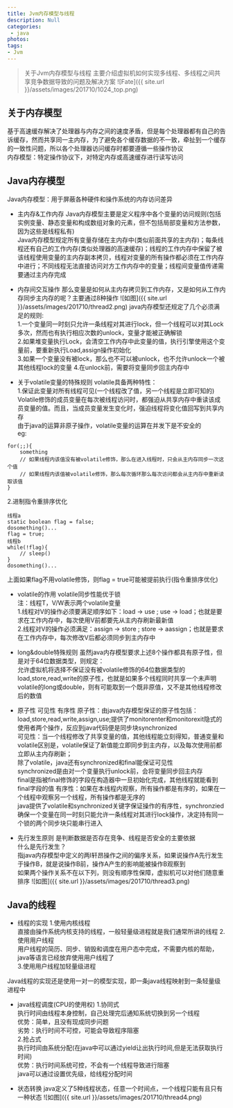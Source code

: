 ```yaml
---
title: Jvm内存模型与线程
description: Null
categories:
 - java
photos:
tags:
- Jvm
---
```


> 关于Jvm内存模型与线程
主要介绍虚拟机如何实现多线程、多线程之间共享竞争数据导致的问题及解决方案
![Fate]({{ site.url }}/assets/images/201710/1024_top.png)

## 关于内存模型
基于高速缓存解决了处理器与内存之间的速度矛盾，但是每个处理器都有自己的告诉缓存，然而共享同一主内存，为了避免各个缓存数据的不一致，牵扯到一个缓存的一致性问题，所以各个处理器访问缓存时都要遵循一些操作协议<br/>
内存模型：特定操作协议下，对特定内存或高速缓存进行读写访问<br/>

## Java内存模型
Java内存模型：用于屏蔽各种硬件和操作系统的内存访问差异<br/>
- 主内存&工作内存
Java内存模型主要是定义程序中各个变量的访问规则(包括实例变量、静态变量和构成数组对象的元素，但不包括局部变量和方法参数，因为这些是线程私有)<br/>
Java内存模型规定所有变量存储在主内存中(类似前面共享的主内存)；每条线程还有自己的工作内存(类似处理器的高速缓存)；线程的工作内存中保留了被该线程使用变量的主内存副本拷贝，线程对变量的所有操作都必须在工作内存中进行；不同线程无法直接访问对方工作内存中的变量；线程间变量值传递需要通过主内存完成

- 内存间交互操作
那么变量是如何从主内存拷贝到工作内存，又是如何从工作内存同步主内存的呢？主要通过8种操作
![如图]({{ site.url }}/assets/images/201710/thread2.png)
java内存模型还规定了几个必须满足的规则:<br/>
1.一个变量同一时刻只允许一条线程对其进行lock，但一个线程可以对其Lock多次，然而也有执行相应次数的unlock，变量才能被正确解锁<br/>
2.如果堆变量执行Lock，会清空工作内存中此变量的值，执行引擎使用这个变量前，要重新执行Load,assign操作初始化<br/>
3.如果一个变量没有被lock，那么也不可以被unlock，也不允许unlock一个被其他线程lock的变量
4.在unlock前，需要将变量同步回主内存中<br/>

- 关于volatile变量的特殊规则
volatile具备两种特性：<br/>
1.保证此变量对所有线程可见(一个线程改了值，另一个线程是立即可知的)<br/>
Volatile修饰的成员变量在每次被线程访问时，都强迫从共享内存中重读该成员变量的值。而且，当成员变量发生变化时，强迫线程将变化值回写到共享内存<br/>
由于java的运算非原子操作，volatile变量的运算在并发下是不安全的<br/>
eg:
```
for(;;){
	something 
	// 如果线程内该值没有被volatile修饰，那么在进入线程时，只会从主内存同步一次这个值
	// 如果线程内该值被volatile修饰，那么每次循环那么每次访问都会从主内存中重新读取该值
}
```
2.进制指令重排序优化
```
线程a
static boolean flag = false;
dosomething()...
flag = true;
线程b
while(!flag){
	// sleep()
}
dosomething()...
```
上面如果flag不用volatile修饰，则flag = true可能被提前执行(指令重排序优化)<br/>

- volatile的作用
volatile同步性能优于锁<br/>
注：线程T，V/W表示两个volatile变量<br/>
1.线程对V的操作必须要满足顺序如下：load -> use ; use -> load；也就是要求在工作内存中，每次使用V前都要先从主内存刷新最新值<br/>
2.线程对V的操作必须满足：assign -> store ; store -> aassign；也就是要求在工作内存中，每次修改V后都必须同步到主内存中<br/>

- long&double特殊规则
虽然java内存模型要求上述8个操作都具有原子性，但是对于64位数据类型，则规定：<br/>
允许虚拟机将选择不保证没有被volatile修饰的64位数据类型的load,store,read,write的原子性，也就是如果多个线程同时共享一个未声明volatile的long或double，则有可能取到一个既非原值，又不是其他线程修改后的数值

- 原子性 可见性 有序性
原子性：由java内存模型保证的原子性包括：load,store,read,write,assign,use;提供了monitorenter和monitorexit隐式的使用者两个操作，反应到java代码便是同步块synchronized<br/>
可见性：当一个线程修改了共享变量的值，其他线程能立刻得知，普通变量和volatile区别是，volatile保证了新值能立即同步到主内存，以及每次使用前都立即从主内存刷新；<br/>
除了volatile，java还有synchronized和final能保证可见性<br/>
synchronized是由对一个变量执行unlock前，会将变量同步回主内存<br/>
final是指被final修饰的字段在构造器中一旦初始化完成，其他线程就能看到final字段的值
有序性：如果在本线程内观察，所有操作都是有序的，如果在一个线程中观察另一个线程，所有操作都是无序的<br/>
java提供了volatile和synchronized关键字保证操作的有序性，synchronzied确保一个变量在同一时刻只能允许一条线程对其进行lock操作，决定持有同一个锁的两个同步块只能串行进入

- 先行发生原则
是判断数据是否存在竞争、线程是否安全的主要依据<br/>
什么是先行发生？<br/>
指java内存模型中定义的两I轩昂操作之间的偏序关系，如果说操作A先行发生于操作B，就是说操作B前，操作A产生的影响能被操作B观察到<br/>
如果两个操作关系不在以下列，则没有顺序性保障，虚拟机可以对他们随意重排序
![如图]({{ site.url }}/assets/images/201710/thread3.png)

## Java的线程
- 线程的实现
1.使用内核线程<br/>
直接由操作系统内核支持的线程，一般轻量级进程就是我们通常所讲的线程
2.使用用户线程<br/>
用户线程的简历、同步、销毁和调度在用户态中完成，不需要内核的帮助，java等语言已经放弃使用用户线程了<br/>
3.使用用户线程加轻量级进程<br/>

Java线程的实现还是使用一对一的模型实现，即一条java线程映射到一条轻量级进程中

- java线程调度(CPU的使用权)
1.协同式<br/>
执行时间由线程本身控制，自己处理完后通知系统切换到另一个线程<br/>
优势：简单，且没有现成同步问题<br/>
劣势：执行时间不可控，可能会导致程序阻塞<br/>
2.抢占式<br/>
执行时间由系统分配(在java中可以通过yield让出执行时间,但是无法获取执行时间)<br/>
优势：执行时间系统可控，不会有一个线程导致进行阻塞<br/>
java可以通过设置优先级，给线程分配时间<br/>

- 状态转换
java定义了5种线程状态，任意一个时间点，一个线程只能有且只有一种状态
![如图]({{ site.url }}/assets/images/201710/thread4.png)



